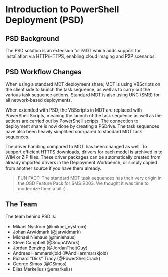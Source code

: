 # Introduction to PowerShell Deployment (PSD)

## PSD Background

The PSD solution is an extension for MDT which adds support for installation via HTTP/HTTPS, enabling cloud imaging and P2P scenarios.

## PSD Workflow Changes

When using a standard MDT deployment share, MDT is using VBScripts on the client side to launch the task sequence, as well as to carry out the various task sequence actions. Standard MDT is also using UNC (SMB) for all network-based deployments.

When extended with PSD, the VBScripts in MDT are replaced with PowerShell Scripts, meaning the launch of the task sequence as well as the actions are carried out by PowerShell scripts. The connection to deployment share is now done by creating a PSDrive. The task sequences have also been heavily simplified compared to standard MDT task sequences.

The driver handling compared to MDT has been changed as well. To support efficient HTTPS downloads, drivers for each model is archived in to WIM or ZIP files. These driver packages can be automatically created from already imported drivers in the Deployment Workbench, or simply copied from another source if you have them already.

> FUN FACT: The standard MDT task sequences has their very origin in the OSD Feature Pack for SMS 2003. We thought it was time to modernize them a bit :)

## The Team

The team behind PSD is:

* Mikael Nystrom (@mikael_nystrom)
* Johan Arwidmark (@jarwidmark)
* Michael Niehaus (@mniehaus)
* Steve Campbell (@SoupAtWork)
* Jordan Benzing (@JordanTheItGuy)
* Andreas Hammarskjold (@AndHammarskjold)
* Richard "Dick" Tracy (@PowerShellCrack)
* George Simos (@GSimos)
* Elias Markelius (@emarkelis)


